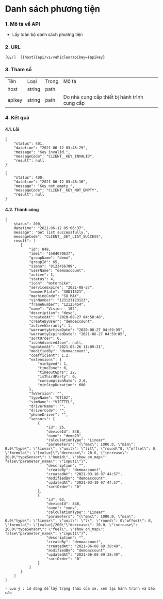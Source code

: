 # Danh sách phương tiện
### 1. Mô tả về API

- Lấy toàn bộ danh sách phương tiện


### 2. URL 

```
[GET]  {{host}}api/v1/vehicles?apikey={apikey}
```



### 3. Tham số


<table>  
    <tr>
        <td class="text-bold">Tên </td>
        <td class="text-bold">Loại</td> 
        <td class="text-bold">Trong </td>
        <td class="text-bold">Mô tả</td>  
    </tr> 
    <tr>
        <td >host </td>
        <td>string</td> 
        <td>path </td>
        <td></td> 
    </tr>
    <tr>
        <td >apikey </td>
        <td>string</td> 
        <td>path </td>
        <td>Do nhà cung cấp thiết bị hành trình cung cấp</td> 
    </tr>
</table>

### 4. Kết quả

#### 4.1. Lỗi
```
{
    "status": 401,
    "datetime": "2021-06-12 03:45:29",
    "message": "Key invalid.",
    "messageCode": "CLIENT__KEY_INVALID",
    "result": null
}
```
```
{
    "status": 400,
    "datetime": "2021-06-12 03:46:16",
    "message": "Key not empty.",
    "messageCode": "CLIENT__KEY_NOT_EMPTY",
    "result": null
}
```

#### 4.2. Thành công
```
{
    status": 200,
    datetime": "2021-06-12 05:06:37",
    message": "Get list successfully.",
    messageCode": "CLIENT__GET_LIST_SUCCESS",
    result": [
       {
           "id": 848,
           "imei": "1684070637",
           "groupName": "demo",
           "groupId": 65,
           "simno": "0123456789",
           "userName": "demoaccount",
           "active": 1,
           "status": 4,
           "icon": "motorbike",
           "serviceExpire": "2021-08-27",
           "numberPlate": "30D11321",
           "machineCode": "SO MAY",
           "vinNumber": "123123123123",
           "frameNumber": "12125454",
           "name": "Vision - 102",
           "description": "desc",
           "createdAt": "2020-08-27 04:58:48",
           "createByUser": "demoaccount",
           "activeWarranty": 1,
           "warrantyActiveDate": "2020-08-27 04:59:05",
           "warrantyExpiredDate": "2021-08-27 04:59:05",
           "sortOrder": 0,
           "iconAdvancedJson": null,
           "updatedAt": "2021-05-26 11:09:21",
           "modifiedBy": "demoaccount",
           "coefficient": 1.2,
           "extensions": {
               "minSpeed": 1,
               "timeZone": 0,
               "timeoutGprs": 22,
               "isThirdParty": 0,
               "consumptionRate": 2.6,
               "minStopDuration": 600
           },
           "fwVersion": "",
           "typeName": "GT102",
           "simName": "VIETTEL",
           "driverName": "",
           "driverCode": "",
           "phoneDriver": "",
           "sensors": [
               {
                   "id": 25,
                   "deviceId": 848,
                   "name": "demo23",
                   "calculationType": "Linear",
                   "parameters": "{\"max\": 1000.0, \"min\": 0.0\"type\": \"linear\", \"unit\": \"lit\", \"round\"0, \"offset\": 0, \"formula\": \"[value]\"\"decrease\": 20.0, \"increase\": 20.0\"typeSensor\": \"humid\", \"show_on_map\": false\"parameter_name\": \"input1\"}",
                   "description": "",
                   "createBy": "demoaccount",
                   "createdAt": "2021-03-10 07:44:57",
                   "modifiedBy": "demoaccount",
                   "updatedAt": "2021-03-10 07:44:57",
                   "sortOrder": "0"
               },
               {
                   "id": 63,
                   "deviceId": 848,
                   "name": "vunv",
                   "calculationType": "Linear",
                   "parameters": "{\"max\": 1000.0, \"min\": 0.0\"type\": \"linear\", \"unit\": \"l\", \"round\": 0\"offset\": 0, \"formula\": \"[value]/200\"\"decrease\": 20.0, \"increase\": 20.0\"typeSensor\": \"fuel\", \"show_on_map\": false\"parameter_name\": \"input1\"}",
                   "description": "",
                   "createBy": "demoaccount",
                   "createdAt": "2021-06-08 09:38:49",
                   "modifiedBy": "demoaccount",
                   "updatedAt": "2021-06-08 09:38:49",
                   "sortOrder": "0"
               }
           ]
       }
    ]
}

 ```
```- Lưu ý : id dùng để lấy trạng thái của xe, xem lại hành trình và báo cáo```